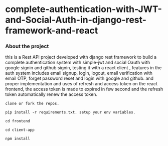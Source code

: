 # complete-authentication-with-JWT-and-Social-Auth-in-django-rest-framework-and-react
### About the project
this is a  Rest API project developed with django rest framework to build a complete authentication system with simple-jwt and
social Oauth with google signin and github signin, testing it with a react client , features in the auth system includes email signup, login, logout, 
email verification with email OTP, forget password reset and login with google and github.  and proper implementation and uses of refresh and access token on
the react frontend, the access token is made to expired in few second and the refresh token automatically renew the access token. 

`
clone or fork the repos.
`
>
`
pip install -r requirements.txt.
setup your env variables.
`
>
`
cd frontend
`
>
`
cd client-app
`
>
`
npm install
`
